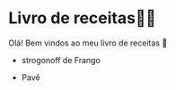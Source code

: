 # Livro de receitas:man_cook:

Olá! Bem vindos ao meu livro de receitas :clap:

- strogonoff de Frango

- Pavê
